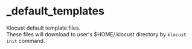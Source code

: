 # _default_templates
Klocust default template files.  
These files will download to user's $HOME/.klocust directory by `klocust init` command.
